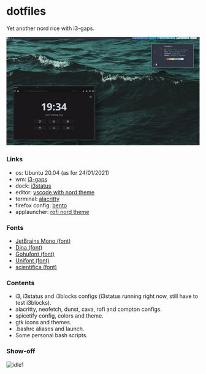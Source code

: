 # dotfiles
Yet another nord rice with i3-gaps.

![idle](screenshots/desktop1.png)

### Links
- os: Ubuntu 20.04 (as for 24/01/2021)
- wm: [i3-gaps](https://github.com/Airblader/i3)
- dock: [i3status](https://github.com/i3/i3status)
- editor: [vscode with nord theme](https://marketplace.visualstudio.com/items?itemName=arcticicestudio.nord-visual-studio-code)
- terminal: [alacritty](https://www.jetbrains.com/es-es/lp/mono/)
- firefox config: [bento](https://github.com/MiguelRAvila/Bento)
- applauncher: [rofi nord theme](https://github.com/amayer5125/nord-rofi)

### Fonts
- [JetBrains Mono (font)](https://www.jetbrains.com/es-es/lp/mono/)
- [Dina (font)](https://www.dcmembers.com/jibsen/download/61/)
- [Gohufont (font)](https://github.com/koemaeda/gohufont-ttf)
- [Unifont (font)](https://fontlibrary.org/en/font/gnu-unifont)
- [scientifica (font)](https://github.com/NerdyPepper/scientifica)

### Contents
- i3, i3status and i3blocks configs (i3status running right now, still have to test i3blocks).<br>
- alacritty, neofetch, dunst, cava, rofi and compton configs.<br>
- spicetify config, colors and theme.<br>
- gtk icons and themes.<br>
- .bashrc aliases and launch.<br>
- Some personal bash scripts.<br>

### Show-off
![idle1](screenshots/desktop.png)
